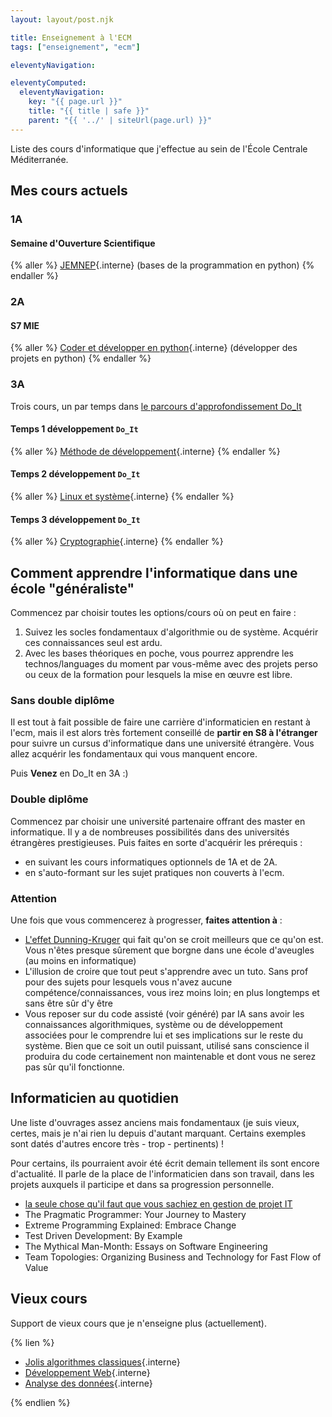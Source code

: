 ```yaml
---
layout: layout/post.njk

title: Enseignement à l'ECM
tags: ["enseignement", "ecm"]

eleventyNavigation:

eleventyComputed:
  eleventyNavigation:
    key: "{{ page.url }}"
    title: "{{ title | safe }}"
    parent: "{{ '../' | siteUrl(page.url) }}"
---
```


Liste des cours d'informatique que j'effectue au sein de l'École Centrale Méditerranée.

<!-- {% typst "#set page(fill:orange)", "coucou" %}
#import "@preview/cetz:0.4.1"

coucou les amis.

$
w+2
$
{% endtypst %} -->

## Mes cours actuels

### 1A

#### Semaine d'Ouverture Scientifique

{% aller %}
[JEMNEP](1A/jemnep/){.interne} (bases de la programmation en python)
{% endaller %}

<!-- 2. S6 training (SOS) : architecture des ordinateurs et système d'exploitation. Initiation à la programmation en C et en assembleur (et Rust si on a le temps) -->

### 2A

#### S7 MIE

{% aller %}
[Coder et développer en python](2A/cdp/){.interne} (développer des projets en python)
{% endaller %}

### 3A

Trois cours, un par temps dans [le parcours d'approfondissement Do_It](https://docs.google.com/document/d/1My04fL6Ze0MKdTWqivqKpXJ9SGyTtDbFrY2EQBFSPDw/)

#### Temps 1 développement `Do_It`

{% aller %}
[Méthode de développement](3A/do-it/mdd/){.interne}
{% endaller %}

#### Temps 2 développement `Do_It`

{% aller %}
[Linux et système](3A/do-it/linux/){.interne}
{% endaller %}

#### Temps 3 développement `Do_It`

{% aller %}
[Cryptographie](3A/do-it/cryptographie/){.interne}
{% endaller %}

## Comment apprendre l'informatique dans une école "généraliste"

Commencez par choisir toutes les options/cours où on peut en faire :

1. Suivez les socles fondamentaux d'algorithmie ou de système. Acquérir ces connaissances seul est ardu.
2. Avec les bases théoriques en poche, vous pourrez apprendre les technos/languages du moment par vous-même avec des projets perso ou ceux de la formation pour lesquels la mise en œuvre est libre.

### Sans double diplôme

Il est tout à fait possible de faire une carrière d'informaticien en restant à l'ecm, mais il est alors très fortement conseillé de **partir en S8 à l'étranger** pour suivre un cursus d'informatique dans une université étrangère. Vous allez acquérir les fondamentaux qui vous manquent encore. 

Puis **Venez** en Do_It en 3A :)

### Double diplôme

Commencez par choisir une université partenaire offrant des master en informatique. Il y a de nombreuses possibilités dans des universités étrangères prestigieuses. Puis faites en sorte d'acquérir les prérequis :

- en suivant les cours informatiques optionnels de 1A et de 2A.
- en s'auto-formant sur les sujet pratiques non couverts à l'ecm.

### Attention

Une fois que vous commencerez à progresser, **faites attention à** :

- [L'effet Dunning-Kruger](https://fr.wikipedia.org/wiki/Effet_Dunning-Kruger) qui fait qu'on se croit meilleurs que ce qu'on est. Vous n'êtes presque sûrement que borgne dans une école d'aveugles (au moins en informatique)
- L'illusion de croire que tout peut s'apprendre avec un tuto. Sans prof pour des sujets pour lesquels vous n'avez aucune compétence/connaissances, vous irez moins loin; en plus longtemps et sans être sûr d'y être
- Vous reposer sur du code assisté (voir généré) par IA sans avoir les connaissances algorithmiques, système ou de développement associées pour le comprendre lui et ses implications sur le reste du système. Bien que ce soit un outil puissant, utilisé sans conscience il produira du code certainement non maintenable et dont vous ne serez pas sûr qu'il fonctionne.

## Informaticien au quotidien

Une liste d'ouvrages assez anciens mais fondamentaux (je suis vieux, certes, mais je n'ai rien lu depuis d'autant marquant. Certains exemples sont datés d'autres encore très - trop - pertinents) !

Pour certains, ils pourraient avoir été écrit demain tellement ils sont encore d'actualité. Il parle de la place de l'informaticien dans son travail, dans les projets auxquels il participe et dans sa progression personnelle.

- [la seule chose qu'il faut que vous sachiez en gestion de projet IT](https://agilemanifesto.org/)
- The Pragmatic Programmer: Your Journey to Mastery
- Extreme Programming Explained: Embrace Change
- Test Driven Development: By Example
- The Mythical Man-Month: Essays on Software Engineering
- Team Topologies: Organizing Business and Technology for Fast Flow of Value

## Vieux cours

Support de vieux cours que je n'enseigne plus (actuellement).

{% lien %}

- [Jolis algorithmes classiques](1A/jac/){.interne}
- [Développement Web](2A/option-web/){.interne}
- [Analyse des données](3A/adad/data-viz){.interne}

{% endlien %}
